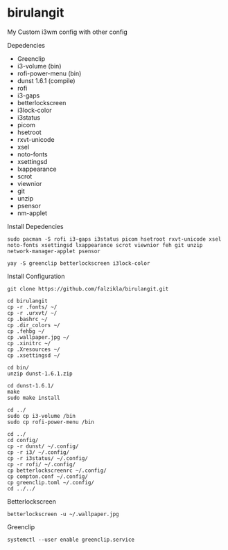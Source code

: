 # birulangit
My Custom i3wm config with other config

Depedencies
- Greenclip
- i3-volume (bin)
- rofi-power-menu (bin)
- dunst 1.6.1 (compile)
- rofi
- i3-gaps
- betterlockscreen
- i3lock-color
- i3status
- picom
- hsetroot
- rxvt-unicode
- xsel
- noto-fonts
- xsettingsd
- lxappearance
- scrot
- viewnior
- git
- unzip
- psensor
- nm-applet

Install Depedencies
```
sudo pacman -S rofi i3-gaps i3status picom hsetroot rxvt-unicode xsel noto-fonts xsettingsd lxappearance scrot viewnior feh git unzip network-manager-applet psensor
```
```
yay -S greenclip betterlockscreen i3lock-color
```

Install Configuration
```
git clone https://github.com/falzikla/birulangit.git

cd birulangit
cp -r .fonts/ ~/
cp -r .urxvt/ ~/
cp .bashrc ~/
cp .dir_colors ~/
cp .fehbg ~/
cp .wallpaper.jpg ~/
cp .xinitrc ~/
cp .Xresources ~/
cp .xsettingsd ~/

cd bin/
unzip dunst-1.6.1.zip

cd dunst-1.6.1/
make
sudo make install

cd ../
sudo cp i3-volume /bin
sudo cp rofi-power-menu /bin

cd ../
cd config/
cp -r dunst/ ~/.config/
cp -r i3/ ~/.config/
cp -r i3status/ ~/.config/
cp -r rofi/ ~/.config/
cp betterlockscreenrc ~/.config/
cp compton.conf ~/.config/
cp greenclip.toml ~/.config/
cd ../../
```

Betterlockscreen
```
betterlockscreen -u ~/.wallpaper.jpg
```

Greenclip
```
systemctl --user enable greenclip.service
```
